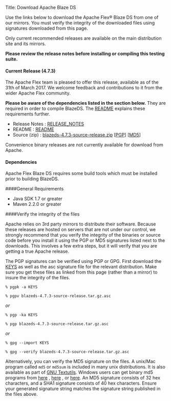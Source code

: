 Title:  Download Apache Blaze DS

Use the links below to download the Apache Flex® Blaze DS from one of our mirrors. You must verify the integrity of the downloaded files using signatures downloaded from this page.

Only current recommended releases are available on the main distribution site and its mirrors.

**Please review the release notes before installing or compiling this testing suite.**

<div class="headline"><h4>Current Release (4.7.3)</h4></div>
The Apache Flex team is pleased to offer this release, available as of the 31th of March 2017. We welcome feedback and contributions to it from the wider Apache Flex community.

**Please be aware of the dependencies listed in the section below.**  They are required in order to compile BlazeDS.  The [README][15] explains these requirements further.

- Release Notes : [RELEASE_NOTES][2]
- README : [README][15]
- Source (zip) : [blazeds-4.7.3-source-release.zip][4] [[PGP](http://www.apache.org/dist/flex/BlazeDS/4.7.3/blazeds-4.7.3-source-release.zip.asc)] [[MD5](http://www.apache.org/dist/flex/BlazeDS/4.7.3/blazeds-4.7.3-source-release.zip.md5)]


Convenience binary releases are not currently available for download from Apache.

<div class="headline"><h4>Dependencies</h4></div>
Apache Flex Blaze DS requires some build tools which must be installed prior to building BlazeDS.

####General Requirements
- Java SDK 1.7 or greater
- Maven 2.2.0 or greater 

####Verify the integrity of the files

Apache relies on 3rd party mirrors to distribute their software.  Because these releases are hosted on servers that are not under our control, we strongly recommend that you verify the integrity of the binaries or source code before you install it using the PGP or MD5 signatures listed next to the downloads.  This involves a few extra steps, but it will verify that you are getting a true Apache release.

The PGP signatures can be verified using PGP or GPG. First download the [KEYS][10] as well as the asc signature file for the relevant distribution. Make sure you get these files as linked from this page (rather than a mirror) to insure the integrity of the files.

    % pgpk -a KEYS

    % pgpv blazeds-4.7.3-source-release.tar.gz.asc

*or*

    % pgp -ka KEYS

    % pgp blazeds-4.7.3-source-release.tar.gz.asc

*or*

    % gpg --import KEYS

    % gpg --verify blazeds-4.7.3-source-release.tar.gz.asc


Alternatively, you can verify the MD5 signature on the files. A unix/Mac program called `md5` or `md5sum` is included in many unix distributions. It is also available as part of [GNU Textutils][11]. Windows users can get binary md5 programs from [here][12] , [here][13] , or [here][14]. An MD5 signature consists of 32 hex characters, and a SHA1 signature consists of 40 hex characters. Ensure your generated signature string matches the signature string published in the files above.


[2]: http://www.apache.org/dist/flex/BlazeDS/4.7.3/RELEASE_NOTES
[4]: http://www.apache.org/dyn/closer.lua/flex/BlazeDS/4.7.3/blazeds-4.7.3-source-release.zip
[10]: http://www.apache.org/dist/flex/KEYS
[11]: http://www.gnu.org/software/textutils/textutils.html
[12]: http://www.fourmilab.ch/md5/
[13]: http://www.pc-tools.net/win32/freeware/console/
[14]: http://www.slavasoft.com/fsum/
[15]: http://www.apache.org/dyn/closer.lua/flex/BlazeDS/4.7.3/README